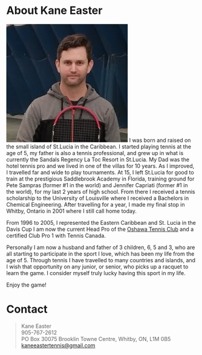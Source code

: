 # About Kane Easter

<img class="embedded" src="/images/kaneeaster-sm.png"></img>
I was born and raised on the small island of St.Lucia in the Caribbean. I
started playing tennis at the age of 5, my father is also a tennis professional,
and grew up in what is currently the Sandals Regency La Toc Resort in St.Lucia.
My Dad was the hotel tennis pro and we lived in one of the villas for 10 years.
As I improved, I travelled far and wide to play tournaments. At 15, I left
St.Lucia for good to train at the prestigious Saddlebrook Academy in Florida,
training ground for Pete Sampras (former #1 in the world) and Jennifer Capriati
(former #1 in the world), for my last 2 years of high school. From there I
received a tennis scholarship to the University of Louisville where I received a
Bachelors in Chemical Engineering. After travelling for a year, I made my final
stop in Whitby, Ontario in 2001 where I still call home today.

From 1996 to 2005, I represented the Eastern Caribbean and St. Lucia in the Davis
Cup I am now the current Head Pro of the [Oshawa Tennis
Club](http://www.oshawatennisclub.com/) and a certified Club Pro
1 with Tennis Canada.

Personally I am now a husband and father of 3 children, 6, 5 and 3, who are all
starting to participate in the sport I love, which has been my life from the age
of 5. Through tennis I have travelled to many countries and islands, and I wish
that opportunity on any junior, or senior, who picks up a racquet to learn the
game. I consider myself truly lucky having this sport in my life. 

Enjoy the game!


# Contact

> Kane Easter <br>
> 905-767-2612 <br>
> PO Box 30075 Brooklin Towne Centre, Whitby, ON, L1M 0B5 <br>
> kaneeastertennis@gmail.com <br>
